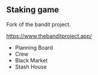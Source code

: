 ## Staking game

Fork of the bandit project.

https://www.thebanditproject.app/

- Planning Board
- Crew
- Black Market
- Stash House

